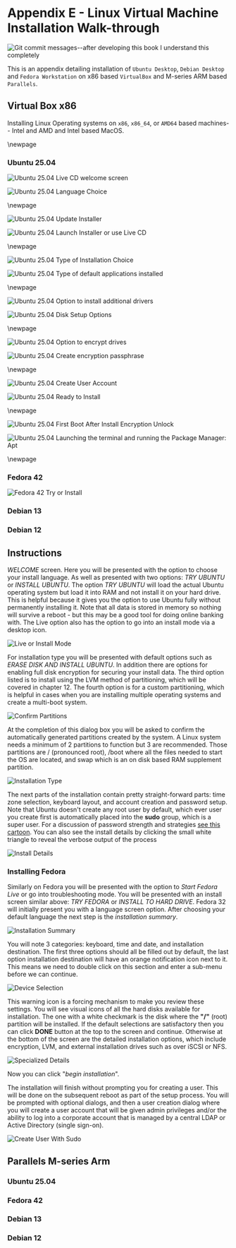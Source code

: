 # Appendix E - Linux Virtual Machine Installation Walk-through

![*Git commit messages--after developing this book I understand this completely*](images/Chapter-Header/Appendix-E/fight.png "Image of XKCD cartoon number 340 Fight")

This is an appendix detailing installation of `Ubuntu Desktop`, `Debian Desktop` and `Fedora Workstation` on x86 based `VirtualBox` and M-series ARM based `Parallels`.

## Virtual Box x86

Installing Linux Operating systems on `x86`, `x86_64`, or `AMD64` based machines-- Intel and AMD and Intel based MacOS.

\newpage

### Ubuntu 25.04

![Ubuntu 25.04 Live CD welcome screen](images/Appendix-E/ubuntu/welcome.png "image of live CD welcome screen.")

![Ubuntu 25.04 Language Choice](images/Appendix-E/ubuntu/lang.png "image of language choice.")

\newpage

![Ubuntu 25.04 Update Installer](images/Appendix-E/ubuntu/update-installer.png "image of installer update.")

![Ubuntu 25.04 Launch Installer or use Live CD](images/Appendix-E/ubuntu/interactive-install.png "image of Launch Installer or use Live CD.")

\newpage

![Ubuntu 25.04 Type of Installation Choice](images/Appendix-E/ubuntu/typeofinstallation.png "image of type of installation choice.")

![Ubuntu 25.04 Type of default applications installed](images/Appendix-E/ubuntu/applications.png "image of default Applications Installed.")

\newpage

![Ubuntu 25.04 Option to install additional drivers](images/Appendix-E/ubuntu/drivers.png "image of option to install additional drivers.")

![Ubuntu 25.04 Disk Setup Options](images/Appendix-E/ubuntu/disksetup.png "image of type of disk setup.")

\newpage

![Ubuntu 25.04 Option to encrypt drives](images/Appendix-E/ubuntu/encrypt.png "image of option to encrypt drives.")

![Ubuntu 25.04 Create encryption passphrase](images/Appendix-E/ubuntu/encryption.png "image of Create encryption passphrase.")

\newpage

![Ubuntu 25.04 Create User Account](images/Appendix-E/ubuntu/create-account.png "image of Create User Account.")

![Ubuntu 25.04 Ready to Install](images/Appendix-E/ubuntu/readytoinstall.png "image of last check before install.")

\newpage

![Ubuntu 25.04 First Boot After Install Encryption Unlock](images/Appendix-E/ubuntu/boot-unlock.png "image of First Boot After Install Encryption Unlock.")

![Ubuntu 25.04 Launching the terminal and running the Package Manager: Apt](images/Appendix-E/ubuntu/boot-unlock.png "image of Launching the terminal and running the Package Manager: Apt.")

\newpage

### Fedora 42

![*Fedora 42 Try or Install*](images/Appendix-E/fedora/try-or-install.png "image of Try or Install Fedora 42")

### Debian 13


### Debian 12

## Instructions

*WELCOME* screen. Here you will be presented with the option to choose your install language. As well as presented with two options: *TRY UBUNTU* or *INSTALL UBUNTU*. The option *TRY UBUNTU* will load the actual Ubuntu operating system but load it into RAM and not install it on your hard drive. This is helpful because it gives you the option to use Ubuntu fully without permanently installing it. Note that all data is stored in memory so nothing will survive a reboot - but this may be a good tool for doing online banking with. The Live option also has the option to go into an install mode via a desktop icon.

![*Live or Install Mode*](images/Chapter-03/ubuntu-install/live-install.png "Live Install")

For installation type you will be presented with default options such as *ERASE DISK AND INSTALL UBUNTU*. In addition there are options for enabling full disk encryption for securing your install data. The third option listed is to install using the LVM method of partitioning, which will be covered in chapter 12. The fourth option is for a custom partitioning, which is helpful in cases when you are installing multiple operating systems and create a multi-boot system.

![*Confirm Partitions*](images/Chapter-03/ubuntu-install/installation-type.png "Installation Type")

At the completion of this dialog box you will be asked to confirm the automatically generated partitions created by the system. A Linux system needs a minimum of 2 partitions to function but 3 are recommended. Those partitions are / (pronounced root), /boot where all the files needed to start the OS are located, and swap which is an on disk based RAM supplement partition.

![*Installation Type*](images/Chapter-03/ubuntu-install/updates-and-other-software.png "Updates and Other Software")

The next parts of the installation contain pretty straight-forward parts: time zone selection, keyboard layout, and account creation and password setup. Note that Ubuntu doesn't create any root user by default, which ever user you create first is automatically placed into the **sudo** group, which is a super user. For a discussion of password strength and strategies [see this cartoon](http://imgs.xkcd.com/comics/password_strength.png "Password Strength Argument"). You can also see the install details by clicking the small white triangle to reveal the verbose output of the process

![*Install Details*](images/Chapter-03/ubuntu-install/user-account.png "User Account Details")

### Installing Fedora

Similarly on Fedora you will be presented with the option to *Start Fedora Live* or go into troubleshooting mode. You will be presented with an install screen similar above: *TRY FEDORA* or *INSTALL TO HARD DRIVE*. Fedora 32 will initially present you with a language screen option. After choosing your default language the next step is the *installation summary*.

![*Installation Summary*](images/Chapter-03/fedora-install/installation-summary.png "Installation Summary")

You will note 3 categories: keyboard, time and date, and installation destination. The first three options should all be filled out by default, the last option installation destination will have an orange notification icon next to it. This means we need to double click on this section and enter a sub-menu before we can continue.

![*Device Selection*](images/Chapter-03/fedora-install/device-selection-370-by-200.png "Device Selection")

This warning icon is a forcing mechanism to make you review these settings. You will see visual icons of all the hard disks available for installation. The one with a white checkmark is the disk where the __"/"__ (root) partition will be installed. If the default selections are satisfactory then you can click __DONE__ button at the top to the screen and continue.  Otherwise at the bottom of the screen are the detailed installation options, which include encryption, LVM, and external installation drives such as over iSCSI or NFS.

![*Specialized Details*](images/Chapter-03/fedora-install/specialized-disks-330-by-200.png "Specialized Details")

Now you can click "*begin installation*".

The installation will finish without prompting you for creating a user. This will be done on the subsequent reboot as part of the setup process. You will be prompted with optional dialogs, and then a user creation dialog where you will create a user account that will be given admin privileges and/or the ability to log into a corporate account that is managed by a central LDAP or Active Directory (single sign-on).

![*Create User With Sudo*](images/Chapter-03/fedora-install/user-account-fedora.png "Create User With Sudo")

## Parallels M-series Arm

### Ubuntu 25.04

### Fedora 42

### Debian 13

### Debian 12